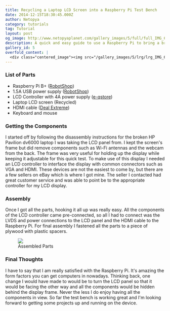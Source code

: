 ```yaml
---
title: Recycling a Laptop LCD Screen into a Raspberry Pi Test Bench
date: 2014-12-15T18:30:45.000Z
author: Netopya
category: tutorials
tag: Tutorial
layout: post
og_image: http://www.netopyaplanet.com/gallery_images/5/full/full_IMG_6591.JPG
description: A quick and easy guide to use a Raspberry Pi to bring a broken laptop LCD back to life!
gallery_id: 5
overfold_content: |
  <div class="centered_image"><img src="/gallery_images/5/lrg/lrg_IMG_6591.JPG" class="img-thumbnail"/></div><p>This project started off when trying to find a use for a broken laptop. The screen was perfectly fine so I decided to integrate it with a Raspberry Pi. The Raspberry Pi is a fascinating computer great for small multimedia projects. I had such a project in mind, but first I wanted to test out the Pi to see what it was capable of so I create a test bench. The arrangement was fairly simple with the Raspberry Pi, a laptop LCD display, and a LCD controller to connect the two together. This setup was a great way to tryout the Pi and to recycle an old computer into a new one.</p>
---
```


<h3>List of Parts</h3>
<ul>
<li>Raspberry Pi B+ (<a href="http://www.robotshop.com/ca/en/raspberry-pi-model-b-plus-computer-board.html">RobotShop</a>)</li>
<li>1.5A USB power supply (<a href="http://www.robotshop.com/ca/en/raspberry-pi-power-supply.html">RobotShop</a>)</li>
<li>LCD Controller with 4A power supply (<a href="http://www.ebay.com/itm/M-NT68676-2A-HDMI-DVI-VGA-Audio-LCD-Controller-Board-DIY-Kit-Power-Adapter-/121059321784">e-qstore</a>)</li>
<li>Laptop LCD screen (Recycled)</li>
<li>HDMI cable (<a href="http://www.dx.com/p/jjb-v1-4-hdmi-male-to-hdmi-male-connection-cable-black-1m-188441#.VI82_yvF-ao">Deal Extreme</a>)</li>
<li>Keyboard and mouse</li>
</ul>
<h3>Getting the Components</h3>
<p>I started off by following the disassembly instructions for the broken HP Pavilion dv6000 laptop I was taking the LCD panel from. I kept the screen&#39;s frame but did remove components such as Wi-Fi antennas and the webcam from the back. The frame was very useful for holding up the display while keeping it adjustable for this quick test. To make use of this display I needed an LCD controller to interface the display with common connectors such as VGA and HDMI. These devices are not the easiest to come by, but there are a few sellers on eBay which is where I got mine. The seller I contacted had great customer service and was able to point be to the appropriate controller for my LCD display.</p>
<h3>Assembly</h3>
<p>Once I got all the parts, hooking it all up was really easy. All the components of the LCD controller came pre-connected, so all I had to connect was the LVDS and power connections to the LCD panel and the HDMI cable to the Raspberry Pi. For final assembly I fastened all the parts to a piece of plywood with plastic spacers.</p>
<figure>
    <a href="/gallery_images/5/full/full_IMG_6599_anot.JPG">
        <img class="img-thumbnail" src="/gallery_images/5/lrg/lrg_IMG_6599_anot.JPG"/>
    </a>
    <figcaption>Assembled Parts</figcaption>
</figure>
<h3>Final Thoughts</h3>
<p>I have to say that I am really satisfied with the Raspberry Pi. It&#39;s amazing the form factors you can get computers in nowadays. Thinking back, one change I would have made to would be to turn the LCD panel so that it would be facing the other way and all the components would be hidden behind the display frame. Never the less I do enjoy having all the components in view. So far the test bench is working great and I&#39;m looking forward to getting some projects up and running on the device.</p>